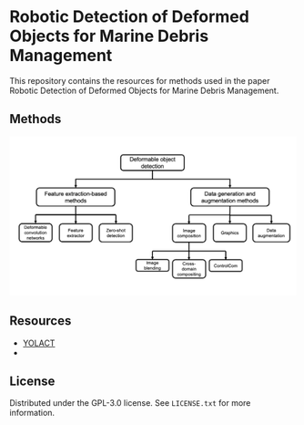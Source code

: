 # Robotic Detection of Deformed Objects for Marine Debris Management
This repository contains the resources for methods used in the paper Robotic Detection of Deformed Objects for Marine Debris Management.

## Methods
<img src="flowchart.png" alt="methods">

## Resources
- [YOLACT](https://github.com/dbolya/yolact)
- 

## License
Distributed under the GPL-3.0 license. See `LICENSE.txt` for more information.

<!-- ## Bibliogrphy entry -->
